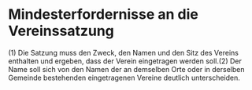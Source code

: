 # Mindesterfordernisse an die Vereinssatzung

(1) Die Satzung muss den Zweck, den Namen und den Sitz des Vereins enthalten und ergeben, dass der Verein eingetragen werden soll.(2) Der Name soll sich von den Namen der an demselben Orte oder in derselben Gemeinde bestehenden eingetragenen Vereine deutlich unterscheiden. 

